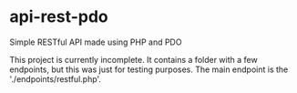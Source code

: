 # api-rest-pdo
Simple RESTful API made using PHP and PDO

This project is currently incomplete. It contains a folder with a few endpoints, but this was just for testing purposes. The main endpoint is the './endpoints/restful.php'.
